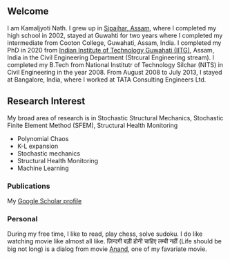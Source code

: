 ## Welcome
I am Kamaljyoti Nath. I grew up in [Sipajhar, Assam](https://www.google.co.in/maps/place/Sipajhar,+Assam+784145/@26.3973272,91.8896913,15z/data=!3m1!4b1!4m5!3m4!1s0x375afe1ae571ac61:0xaf73ffbabdd75b55!8m2!3d26.4009984!4d91.8952713), where I completed my high school in 2002, stayed at Guwahti for two years where I completed my intermediate from Cooton College, Guwahati, Assam, India. I completed my PhD in 2020 from [Indian Institute of Technology Guwahati (IITG)](https://www.iitg.ac.in/), Assam, India in the Civil Engineering Department (Strcural Engineering stream). I completed my B.Tech from National Institutr of Technology Silchar (NITS) in Civil Engineering in the year 2008. From August 2008 to July 2013, I stayed at Bangalore, India, where I worked at TATA Consulting Engineers Ltd.

## Research Interest
My broad area of research is in Stochastic Structural Mechanics, Stochastic Finite Element Method (SFEM), Structural Health Monitoring
- Polynomial Chaos
- K-L expansion
- Stochastic mechanics
- Structural Health Monitoring
- Machine Learning

### Publications

My [Google Scholar profile](https://scholar.google.co.in/citations?user=U9Vf1IwAAAAJ&hl=en)

### Personal
During my free time, I like to read, play chess, solve sudoku. I do like watching movie like almost all like. ज़िन्दगी बड़ी होनी चाहिए लम्बी नहीं (Life should be big not long) is a dialog from movie [Anand](https://www.imdb.com/title/tt0066763/), one of my favariate movie. 
